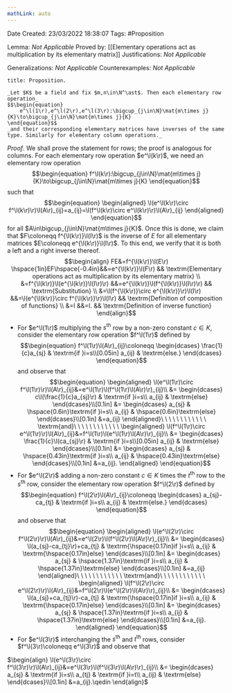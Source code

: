 ```yaml
---
mathLink: auto
---
```


<div class="topSpace"></div>

Date Created: 23/03/2022 18:38:07
Tags: #Proposition

Lemma: _Not Applicable_
Proved by: [[Elementary operations act as multiplication by its elementary matrix]]
Justifications: _Not Applicable_

Generalizations: _Not Applicable_
Counterexamples: _Not Applicable_

``` ad-Proposition
title: Proposition.

_Let $K$ be a field and fix $m,n\in\N^\ast$. Then each elementary row operation_
$$\begin{equation}
    e^\l(1\r),e^\l(2\r),e^\l(3\r):\bigcup_{j\in\N}\mat{m\times j}{K}\to\bigcup_{j\in\N}\mat{m\times j}{K}
\end{equation}$$
_and their corresponding elementary matrices have inverses of the same type. Similarly for elementary column operations._

```

_Proof_. We shall prove the statement for rows; the proof is analogous for columns. For each elementary row operation $e^\l(k\r)$, we need an elementary row operation
$$\begin{equation}
    f^\l(k\r):\bigcup_{j\in\N}\mat{m\times j}{K}\to\bigcup_{j\in\N}\mat{m\times j}{K}
\end{equation}$$
such that
$$\begin{equation}
    \begin{aligned}
        \l(e^\l(k\r)\circ f^\l(k\r)\r)\l(A\r)_{ij}=a_{ij}=\l(f^\l(k\r)\circ e^\l(k\r)\r)\l(A\r)_{ij}
    \end{aligned}
\end{equation}$$
for all $A\in\bigcup_{j\in\N}\mat{m\times j}{K}$. Once this is done, we claim that $F\coloneqq f^{\l(k\r)}\l(I\r)$ is the inverse of $E$ for all elementary matrices $E\coloneqq e^{\l(k\r)}\l(I\r)$. To this end, we verify that it is both a left and a right inverse thereof.
$$\begin{align}
    FE&=f^{\l(k\r)}\l(E\r) \hspace{1in}EF\hspace{-0.4in}&&=e^{\l(k\r)}\l(F\r) && \textrm{Elementary operations act as multiplication by its elementary matrix} \\
    &=f^{\l(k\r)}\l(e^{\l(k\r)}\l(I\r)\r) &&=e^{\l(k\r)}\l(f^{\l(k\r)}\l(I\r)\r) && \textrm{Substitution} \\
    &=\l(f^{\l(k\r)}\circ e^{\l(k\r)}\r)\l(I\r) &&=\l(e^{\l(k\r)}\circ f^{\l(k\r)}\r)\l(I\r) && \textrm{Definition of composition of functions} \\
    &=I &&=I. && \textrm{Definition of inverse function}
\end{align}$$

* For $e^\l(1\r)$ multiplying the $s^\textrm{th}$ row by a non-zero constant $c\in K$, consider the elementary row operation $f^\l(1\r)$ defined by
$$\begin{equation}
    f^\l(1\r)\l(A\r)_{ij}\coloneqq
        \begin{dcases}
            \frac{1}{c}a_{sj} & \textrm{if }i=s\\[0.05in]
            a_{ij} & \textrm{else.}
        \end{dcases}
\end{equation}$$
and observe that
$$\begin{equation}
    \begin{aligned}
        \l(e^\l(1\r)\circ f^\l(1\r)\r)\l(A\r)_{ij}&=e^\l(1\r)\l(f^\l(1\r)\l(A\r)\r)_{ij}\\
        &=
            \begin{dcases}
                c\l(\frac{1}{c}a_{sj}\r) & \textrm{if }i=s\\
                a_{ij} & \textrm{else}
            \end{dcases}\\[0.1in]
        &=
            \begin{dcases}
                a_{sj} & \hspace{0.6in}\textrm{if }i=s\\
                a_{ij} & \hspace{0.6in}\textrm{else}
            \end{dcases}\\[0.1in]
        &=a_{ij}
    \end{aligned}\ \ \ \ \ \ \ \ \ \ \ \ \textrm{and}\ \ \ \ \ \ \ \ \ \ \ \ 
    \begin{aligned}
        \l(f^\l(1\r)\circ e^\l(1\r)\r)\l(A\r)_{ij}&=f^\l(1\r)\l(e^\l(1\r)\l(A\r)\r)_{ij}\\
        &=
            \begin{dcases}
                \frac{1}{c}\l(ca_{sj}\r) & \textrm{if }i=s\\[0.05in]
                a_{ij} & \textrm{else}
            \end{dcases}\\[0.1in]
        &=
            \begin{dcases}
                a_{sj} & \hspace{0.43in}\textrm{if }i=s\\
                a_{ij} & \hspace{0.43in}\textrm{else}
            \end{dcases}\\[0.1in]
        &=a_{ij}.
    \end{aligned}
\end{equation}$$
* For $e^\l(2\r)$ adding a non-zero constant $c\in K$ times the $t^\textrm{th}$ row to the $s^\textrm{th}$ row, consider the elementary row operation $f^\l(2\r)$ defined by
$$\begin{equation}
    f^\l(2\r)\l(A\r)_{ij}\coloneqq
        \begin{dcases}
            a_{sj}-ca_{tj} & \textrm{if }i=s\\
            a_{ij} & \textrm{else.}
        \end{dcases}
\end{equation}$$
and observe that
$$\begin{equation}
    \begin{aligned}
        \l(e^\l(2\r)\circ f^\l(2\r)\r)\l(A\r)_{ij}&=e^\l(2\r)\l(f^\l(2\r)\l(A\r)\r)_{ij}\\
        &=
            \begin{dcases}
                \l(a_{sj}-ca_{tj}\r)+ca_{tj} & \textrm{\hspace{0.17in}if }i=s\\
                a_{ij} & \textrm{\hspace{0.17in}else}
            \end{dcases}\\[0.1in]
        &=
            \begin{dcases}
                a_{sj} & \hspace{1.37in}\textrm{if }i=s\\
                a_{ij} & \hspace{1.37in}\textrm{else}
            \end{dcases}\\[0.1in]
        &=a_{ij}
    \end{aligned}\ \ \ \ \ \ \ \ \ \ \ \ \textrm{and}\ \ \ \ \ \ \ \ \ \ \ \ 
    \begin{aligned}
        \l(f^\l(2\r)\circ e^\l(2\r)\r)\l(A\r)_{ij}&=f^\l(2\r)\l(e^\l(2\r)\l(A\r)\r)_{ij}\\
        &=
            \begin{dcases}
                \l(a_{sj}+ca_{tj}\r)-ca_{tj} & \textrm{\hspace{0.17in}if }i=s\\
                a_{ij} & \textrm{\hspace{0.17in}else}
            \end{dcases}\\[0.1in]
        &=
            \begin{dcases}
                a_{sj} & \hspace{1.37in}\textrm{if }i=s\\
                a_{ij} & \hspace{1.37in}\textrm{else}
            \end{dcases}\\[0.1in]
        &=a_{ij}.
    \end{aligned}
\end{equation}$$
* For $e^\l(3\r)$ interchanging the $s^\textrm{th}$ and $t^\textrm{th}$ rows, consider $f^\l(3\r)\coloneqq e^\l(3\r)$ and observe that

$\begin{align}
    \l(e^\l(3\r)\circ f^\l(3\r)\r)\l(A\r)_{ij}&=e^\l(3\r)\l(f^\l(3\r)\l(A\r)\r)_{ij}\\
    &=
        \begin{dcases}
            a_{sj} & \textrm{if }i=s\\
            a_{tj} & \textrm{if }i=t\\
            a_{ij} & \textrm{else}
        \end{dcases}\\[0.1in]
    &=a_{ij}.\qedin
\end{align}$
